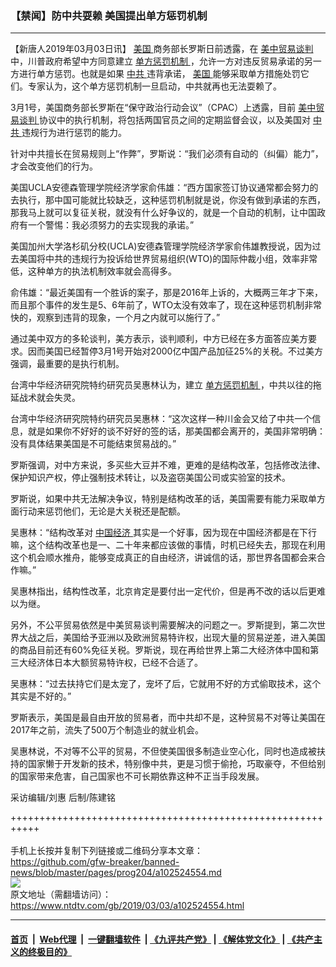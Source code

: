 ### 【禁闻】防中共耍赖 美国提出单方惩罚机制
------------------------

<div class="post_content">
 <p>
  【新唐人2019年03月03日讯】
  <a href="https://www.ntdtv.com/gb/美国.htm">
   美国
  </a>
  商务部长罗斯日前透露，在
  <a href="https://www.ntdtv.com/gb/34765.htm">
   美中贸易谈判
  </a>
  中，川普政府希望中方同意建立
  <a href="https://www.ntdtv.com/gb/单方惩罚机制.htm">
   单方惩罚机制
  </a>
  ，允许一方对违反贸易承诺的另一方进行单方惩罚。也就是如果
  <a href="https://www.ntdtv.com/gb/中共.htm">
   中共
  </a>
  违背承诺，
  <a href="https://www.ntdtv.com/gb/美国.htm">
   美国
  </a>
  能够采取单方措施处罚它们。专家认为，这个单方惩罚机制一旦启动，中共就再也无法耍赖了。
 </p>
 <p>
  3月1号，美国商务部长罗斯在“保守政治行动会议”（CPAC）上透露，目前
  <a href="https://www.ntdtv.com/gb/34765.htm">
   美中贸易谈判
  </a>
  协议中的执行机制，将包括两国官员之间的定期监督会议，以及美国对
  <a href="https://www.ntdtv.com/gb/中共.htm">
   中共
  </a>
  违规行为进行惩罚的能力。
 </p>
 <p>
  针对中共擅长在贸易规则上“作弊”，罗斯说：“我们必须有自动的（纠偏）能力”，才会改变他们的行为。
 </p>
 <p>
  美国UCLA安德森管理学院经济学家俞伟雄：“西方国家签订协议通常都会努力的去执行，那中国可能就比较缺乏，这种惩罚机制就是说，你没有做到承诺的东西，那我马上就可以复征关税，就没有什么好争议的，就是一个自动的机制，让中国政府有一个警惕：我必须努力的去实现我的承诺。”
 </p>
 <p>
  美国加州大学洛杉矶分校(UCLA)安德森管理学院经济学家俞伟雄教授说，因为过去美国将中共的违规行为投诉给世界贸易组织(WTO)的国际仲裁小组，效率非常低，这种单方的执法机制效率就会高得多。
 </p>
 <p>
  俞伟雄：“最近美国有一个胜诉的案子，那是2016年上诉的，大概两三年才下来，而且那个事件的发生是5、6年前了，WTO太没有效率了，现在这种惩罚机制非常快的，观察到违背的现象，一个月之内就可以施行了。”
 </p>
 <p>
  通过美中双方的多轮谈判，美方表示，谈判顺利，中方已经在多方面答应美方要求。因而美国已经暂停3月1号开始对2000亿中国产品加征25%的关税。不过美方强调，最重要的是执行机制。
 </p>
 <p>
  台湾中华经济研究院特约研究员吴惠林认为，建立
  <a href="https://www.ntdtv.com/gb/单方惩罚机制.htm">
   单方惩罚机制
  </a>
  ，中共以往的拖延战术就会失灵。
 </p>
 <p>
  台湾中华经济研究院特约研究员吴惠林：“这次这样一种川金会又给了中共一个信息，就是如果你不好好的谈不好好的签的话，那美国都会离开的，美国非常明确：没有具体结果美国是不可能结束贸易战的。”
 </p>
 <p>
  罗斯强调，对中方来说，多买些大豆并不难，更难的是结构改革，包括修改法律、保护知识产权，停止强制技术转让，以及盗窃美国公司或实验室的技术。
 </p>
 <p>
  罗斯说，如果中共无法解决争议，特别是结构改革的话，美国需要有能力采取单方面行动来惩罚他们，无论是大关税还是配额。
 </p>
 <p>
  吴惠林：“结构改革对
  <a href="https://www.ntdtv.com/gb/中国经济.htm">
   中国经济
  </a>
  其实是一个好事，因为现在中国经济都是在下行嘛，这个结构改革也是一、二十年来都应该做的事情，时机已经失去，那现在利用这个机会顺水推舟，能够变成真正的自由经济，讲诚信的话，那世界各国都会来合作嘛。”
 </p>
 <p>
  吴惠林指出，结构性改革，北京肯定是要付出一定代价，但是再不改的话以后更难以为继。
 </p>
 <p>
  另外，不公平贸易依然是中美贸易谈判需要解决的问题之一。罗斯提到，第二次世界大战之后，美国给予亚洲以及欧洲贸易特许权，出现大量的贸易逆差，进入美国的商品目前还有60%免征关税。罗斯说，现在再给世界上第二大经济体中国和第三大经济体日本大额贸易特许权，已经不合适了。
 </p>
 <p>
  吴惠林：“过去扶持它们是太宠了，宠坏了后，它就用不好的方式偷取技术，这个其实是不好的。”
 </p>
 <p>
  罗斯表示，美国是最自由开放的贸易者，而中共却不是，这种贸易不对等让美国在2017年之前，流失了500万个制造业的就业机会。
 </p>
 <p>
  吴惠林说，不对等不公平的贸易，不但使美国很多制造业空心化，同时也造成被扶持的国家懒于开发新的技术，特别像中共，更是习惯于偷抢，巧取豪夺，不但给别的国家带来危害，自己国家也不可长期依靠这种不正当手段发展。
 </p>
 <p>
  采访编辑/刘惠 后制/陈建铭
 </p>
 <div class="single_ad">
 </div>
</div>

+++++++++++++++++++++++++++++++++++++++++++++++++++++++++++<br/><br/>
手机上长按并复制下列链接或二维码分享本文章：<br/>
https://github.com/gfw-breaker/banned-news/blob/master/pages/prog204/a102524554.md <br/>
<a href='https://github.com/gfw-breaker/banned-news/blob/master/pages/prog204/a102524554.md'><img src='https://github.com/gfw-breaker/banned-news/blob/master/pages/prog204/a102524554.md.png'/></a> <br/>
原文地址（需翻墙访问）：https://www.ntdtv.com/gb/2019/03/03/a102524554.html


------------------------
#### [首页](https://github.com/gfw-breaker/banned-news/blob/master/README.md) &nbsp;|&nbsp; [Web代理](https://github.com/labour-camp/helloworld) &nbsp;|&nbsp; [一键翻墙软件](https://github.com/gfw-breaker/nogfw/blob/master/README.md) &nbsp;| [《九评共产党》](https://github.com/gfw-breaker/9ping.md/blob/master/README.md#九评之一评共产党是什么) | [《解体党文化》](https://github.com/gfw-breaker/jtdwh.md/blob/master/README.md) | [《共产主义的终极目的》](https://github.com/gfw-breaker/gczydzjmd.md/blob/master/README.md)

